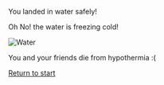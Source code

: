 You landed in water safely!

Oh No! the water is freezing cold!

![Water](http://davetalbot.net/wp-content/uploads/2019/06/50654696_10161233318160133_7985947432951218176_o-1024x749.jpg)

You and your friends die from hypothermia :(

[Return to start](Airport.md)
